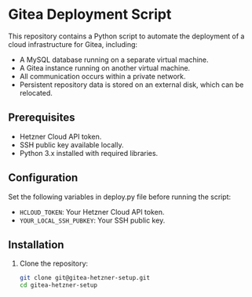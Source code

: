 # Gitea Deployment Script

This repository contains a Python script to automate the deployment of a cloud infrastructure for Gitea, including:

- A MySQL database running on a separate virtual machine.
- A Gitea instance running on another virtual machine.
- All communication occurs within a private network.
- Persistent repository data is stored on an external disk, which can be relocated.

## Prerequisites

- Hetzner Cloud API token.
- SSH public key available locally.
- Python 3.x installed with required libraries.

## Configuration

Set the following variables in deploy.py file before running the script:

- `HCLOUD_TOKEN`: Your Hetzner Cloud API token.
- `YOUR_LOCAL_SSH_PUBKEY`: Your SSH public key.

## Installation

1. Clone the repository:

   ```bash
   git clone git@gitea-hetzner-setup.git
   cd gitea-hetzner-setup
